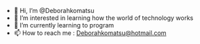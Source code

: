 - 👋 Hi, I’m @Deborahkomatsu
- 👀 I’m interested in learning how the world of technology works
- 🌱 I’m currently learning to program
- 📫 How to reach me : Deborahkomatsu@hotmail.com

<!---
Deborahkomatsu/Deborahkomatsu is a ✨ special ✨ repository because its `README.md` (this file) appears on your GitHub profile.
You can click the Preview link to take a look at your changes.
--->
